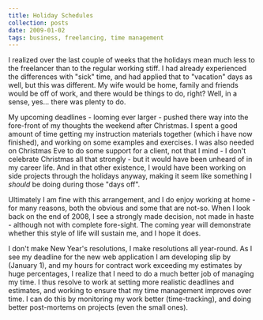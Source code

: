 ```yaml
---
title: Holiday Schedules
collection: posts
date: 2009-01-02
tags: business, freelancing, time management
---
```


I realized over the last couple of weeks that the holidays mean much less to the freelancer than to the regular working stiff. I had already experienced the differences with "sick" time, and had applied that to "vacation" days as well, but this was different. My wife would be home, family and friends would be off of work, and there would be things to do, right? Well, in a sense, yes... there was plenty to do.

My upcoming deadlines - looming ever larger - pushed there way into the fore-front of my thoughts the weekend after Christmas. I spent a good amount of time getting my instruction materials together (which i have now finished), and working on some examples and exercises. I was also needed on Christmas Eve to do some support for a client, not that I mind - I don't celebrate Christmas all that strongly - but it would have been unheard of in my career life. And in that other existence, I would have been working on side projects through the holidays anyway, making it seem like something I *should* be doing during those "days off".

Ultimately I am fine with this arrangement, and I do enjoy working at home - for many reasons, both the obvious and some that are not-so. When I look back on the end of 2008, I see a strongly made decision, not made in haste - although not with complete fore-sight. The coming year will demonstrate whether this style of life will sustain me, and I hope it does.

I don't make New Year's resolutions, I make resolutions all year-round. As I see my deadline for the new web application I am developing slip by (January 1), and my hours for contract work exceeding my estimates by huge percentages, I realize that I need to do a much better job of managing my time. I thus resolve to work at setting more realistic deadlines and estimates, and working to ensure that my time management improves over time. I can do this by monitoring my work better (time-tracking), and doing better post-mortems on projects (even the small ones).
